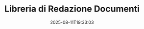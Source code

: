 ---
############################# Static ############################
layout: "family"
date:  2025-08-11T19:33:03
draft: false

product: "Redaction"
product_tag: "redaction"

lang: it

############################# Head ############################
head_title: "Soluzione di Redazione Documenti. Modifica o rimuovi qualsiasi dato sensibile."
head_description: "Rimuovi, redigi o nascondi testo, immagini o metadati in PDF, documenti Word, fogli di calcolo Excel, presentazioni PowerPoint, immagini e altro. Utilizza la nostra libreria nelle tue applicazioni .NET, Java, Python o basate su cloud."

############################# Header ############################
title: "Libreria di Redazione Documenti"
description:  |
  Nascondi o rimuovi informazioni riservate da vari tipi di file.

  Modifica testo o immagini per eliminare contenuti sensibili.

  Gestisci i metadati dei file utilizzando le nostre funzionalità avanzate.

############################# Supported Platforms ###############################
supported_platforms:
  enable: true
  head_title: "Scegli la Tua Piattaforma"
  title: "Indipendenza della Piattaforma"
  description: "La libreria GroupDocs.Redaction supporta i seguenti sistemi operativi e framework:"
  details_link_title: "Scopri di più"

  items:
    # items loop
    - title: ".NET"
      description: GroupDocs.Redaction .NET 
      color: "blue"
      tag: "net"
      link: "/redaction/net/"
      features_link: "https://docs.groupdocs.com/redaction/net/system-requirements/"
      features:
          # features loop
          - rows: "2"
            content: |
                    .NET Framework 4.6.2 or higher <br> .NET Core 3.1 or higher
      
          # features loop
          - rows: "4"
            content: |
                    Windows <br> Linux <br> Mac OS <br> Microsoft Azure
      
          # features loop
          - rows: "3"
            content: |
                    Microsoft Visual Studio <br> JetBrains Rider <br> Microsoft Visual Code
      
          # features loop
          - rows: "1"
            content: |
                    30+ file formats
      

    # items loop
    - title: "Java"
      description: GroupDocs.Redaction Java
      color: "red"
      tag: "java"
      link: "/redaction/java/"
      features_link: "https://docs.groupdocs.com/redaction/java/system-requirements/"
      features:
          # features loop
          - rows: "2"
            content: |
                    Java 8 or higher <br> Kotlin
      
          # features loop
          - rows: "4"
            content: |
                    Windows <br> Linux <br> Mac OS
      
          # features loop
          - rows: "3"
            content: |
                    IntelliJ IDEA <br> Eclipse <br> NetBeans
      
          # features loop
          - rows: "1"
            content: |
                    30+ file formats

    # items loop
    - title: "Python"
      description: GroupDocs.Redaction Python
      color: "yellow"
      tag: "python-net"
      link: "/redaction/python-net/"
      features_link: "https://docs.groupdocs.com/redaction/python-net/system-requirements/"
      features:
          # features loop
          - rows: "2"
            content: |
                    Python 3.9+ and .Net 6+
      
          # features loop
          - rows: "4"
            content: |
                    Windows <br> Linux <br> Mac OS
      
          # features loop
          - rows: "3"
            content: |
                    IDLE <br> PyCharm <br> Visual Studio Code
      
          # features loop
          - rows: "1"
            content: |
                    30+ file formats

############################# Features ###############################
features:
  enable: true
  title: "GroupDocs.Redaction a Colpo d'Occhio"
  description: "Una soluzione per gestire contenuti in PDF, documenti Office, immagini e altri file aziendali."

  items:
    # items loop
    - icon: "text"
      title: "Rimuovi o Modifica Testo"
      content: "Trova e redigi il testo sensibile nei tuoi documenti."

    # items loop
    - icon: "image"
      title: "Redigi Immagini"
      content: "Nascondi aree delle immagini nei tuoi file senza sforzo extra."

    # items loop
    - icon: "template"
      title: "Gestisci Metadati"
      content: "Rimuovi o sostituisci metadati come l'autore nei documenti Word o i dati EXIF nelle immagini."

    # items loop
    - icon: "pdf"
      title: "Funzionalità Avanzate"
      content: "Cerca dati da redigere utilizzando espressioni regolari o integrazione AI."

############################# Code samples ############################
code_samples:
  enable: true
  title: "Esempi di Codice GroupDocs.Redaction"
  description: "Casi d'uso tipici delle operazioni di redazione GroupDocs.Redaction."
  items:
    # code sample loop
    - title: "Come Redigere Testo in Documenti PDF"
      content: |
       GroupDocs.Redaction è la migliore soluzione per redigere testo nei tuoi documenti in pochi passaggi.
      samples:
        - language: "C#"
          color: "blue"
          content: |
            ```csharp {style=abap}   
            // Passa il percorso del file da redigere a un'istanza di Redactor
            using (Redactor redactor  = new Redactor("source.pdf"))
            {
                // Fornisci opzioni di redazione
                var redaction = new ExactPhraseRedaction("Sensitive data", new ReplacementOptions("[hidden]"));

                // Redigi e salva il risultato
                redactor.Apply(redaction);

                var outputFile = redactor.Save();
            }   
            ```
        - language: "Java"
          color: "red"
          content: |
            ```java {style=abap}   
            // Passa il percorso del file da redigere a un'istanza di Redactor
            final Redactor redactor  = new Redactor("source.pdf");

            try 
            {
                // Fornisci opzioni di redazione
                ExactPhraseRedaction redaction = new ExactPhraseRedaction("Sensitive data", new ReplacementOptions("[hidden]"));

                // Redigi e salva il risultato
                redactor.apply(redaction);
                redactor.save();
            }
            finally { redactor.close(); } 
            ```
        - language: "Python"
          color: "yellow"
          content: |
            ```python {style=abap}
            import groupdocs.redaction as gr
            import groupdocs.redaction.options as gro
            import groupdocs.redaction.redactions as grr

            def run():

                # Passa il percorso del file da redigere a un'istanza di Redactor
                with gr.Redactor("source.pdf") as redactor:

                    # Fornisci opzioni di redazione
                    repl_opt = grr.ReplacementOptions("[hidden]")
                    ex_red = grr.ExactPhraseRedaction("Sensitive data", repl_opt)

                    # Redigi e salva il risultato
                    result = redactor.apply(ex_red)
        
                    so = gro.SaveOptions()
                    so.add_suffix = True
                    so.rasterize_to_pdf = False
                    result_path = redactor.save(so)
            ```

############################# Supported Formats ###############################
formats:
  enable: true
  title: "30+ Formati di File Supportati"
  description: "La GroupDocs.Redaction supporta operazioni di redazione su tutti i formati di file aziendali ampiamente utilizzati."

############################# Metrics ###############################
metrics:
  enable: true
  title: "GroupDocs.Redaction Risultati"
  description: "Scopri Metriche Chiave che Mettono in Risalto il Successo della Nostra Libreria"

  items:
    # items loop
    - number: "30+"
      title: "Formati Supportati"
      content: "GroupDocs.Redaction supporta operazioni con oltre 30 formati di file ampiamente utilizzati."

    # items loop
    - number: "440k"
      title: "Download NuGet"
      content: "GroupDocs.Redaction per .NET è stato scaricato più di 440.000 volte da NuGet."

    # items loop
    - number: "12k"
      title: "Download Maven"
      content: "GroupDocs.Redaction ha oltre 12.000 download su Maven, offrendo potenti funzionalità di redazione per Java."

    # items loop
    - number: "140+"
      title: "Clienti Soddisfatti"
      content: "Sia le grandi aziende globali che i singoli sviluppatori si affidano ai prodotti di GroupDocs per costruire soluzioni innovative."


############################# Customers ###############################
customers:
  enable: true
  title: "I Nostri Clienti Soddisfatti"
  description: "Le librerie GroupDocs sono fidate da marchi riconosciuti e rispettati a livello globale."

  items:
    # items loop
    - title: "BenQ Corporation"
      logo: "benq"
      
    # items loop
    - title: "Nasdaq Stock Market"
      logo: "nasdaq"
      
    # items loop
    - title: "AT&T Inc."
      logo: "att"
      
    # items loop
    - title: "Customer logo AstraZeneca"
      logo: "astrazeneca"
      
    # items loop
    - title: "Central Bank of Argentina"
      logo: "argentinacentralbank"
      
    # items loop
    - title: "Roche Holding AG"
      logo: "roche"
      
    # items loop
    - title: "Capita"
      logo: "capita"
      
    # items loop
    - title: "Axa S.A."
      logo: "axa"
      
    # items loop
    - title: "Instructure Inc."
      logo: "instructure"
      
    # items loop
    - title: "Wipro"
      logo: "wipro"


############################# Actions ###############################
actions:
  enable: true
  title: "Pronto per Iniziare?"
  description: "Prova gratuitamente le funzionalità di GroupDocs.Redaction sulla tua piattaforma."

  items:
    # items loop
    - title: ".NET"
      color: "blue"
      link: "/redaction/net/"

    # items loop
    - title: "Java"
      color: "red"
      link: "/redaction/java/"

    # items loop
    - title: "Node.js"
      color: "yellow"
      link: "/redaction/python-net/"   

############################# FAQ ###############################
faq:
  enable: true
  title: "Domande Frequenti"
  description: "Risposte alle domande più comuni."

  items:
    # items loop
    - question: "La libreria GroupDocs.Redaction richiede software di terze parti per manipolare i documenti?"
      answer: "GroupDocs.Redaction non richiede software esterni come Adobe Acrobat, Microsoft Office o altri."

    # items loop
    - question: "Posso provare la libreria GroupDocs.Redaction prima di acquistarla?"
      answer: "Sì, puoi provare GroupDocs.Redaction senza acquistare una licenza. Funziona in modalità di prova, aggiungendo badge di prova e limitando l'output alle prime 3 pagine. Per testare senza restrizioni, richiedi una licenza temporanea di 30 giorni. Per maggiori dettagli, [vedi](https://purchase.groupdocs.com/temporary-license/)."

    # items loop
    - question: "Quali opzioni di licenza sono disponibili?"
      answer: "Offriamo diversi tipi di licenza in base alle tue esigenze di sviluppo e distribuzione. Queste includono licenze basate su sviluppatore, basate su sito e licenze a consumo in base all'uso. Scopri di più [qui](https://purchase.groupdocs.com/pricing/redaction/net/)."

############################# Cloud Links ###############################
cloud_links:
  enable: false
  title: "GroupDocs.Redaction API Low-Code"
  description: "Integra la redazione dei documenti in qualsiasi applicazione utilizzando la nostra API REST basata su cloud."
  
  items:
    # items loop
    - title: "GroupDocs.Redaction Cloud for cURL"
      content: "Utilizza comandi cURL con la nostra RESTful Cloud API per redigere documenti in una vasta gamma di formati di file supportati."
      icon: "groupdocs_redaction-for-curl"
      link: "https://products.groupdocs.cloud/redaction/curl"

    # items loop
    - title: "GroupDocs.Redaction Cloud for .NET"
      content: "Estrai immagini, testo e metadati o redigi documenti utilizzando modelli in applicazioni Microsoft .NET."
      icon: "groupdocs_redaction-for-net"
      link: "https://products.groupdocs.cloud/redaction/net"

    # items loop
    - title: "GroupDocs.Redaction Cloud for Java"
      content: "SDK Java per redigere documenti ed estrarre dati all'interno delle tue applicazioni basate su Java."
      icon: "groupdocs_redaction-for-java"
      link: "https://products.groupdocs.cloud/redaction/java"

############################# App links ###############################
app_links:
  enable: true
  title: "GroupDocs.Redaction App No-Code"
  description: "Un'applicazione web che consente di redigere oltre 30 formati di file popolari direttamente nel tuo browser."

  items:
    # items loop
    - title: "GroupDocs.Redaction Total"
      content: "Strumento online gratuito per redigere Word, Excel, PowerPoint, PDF e oltre 30 altri tipi di file."
      icon: "groupdocs_redaction-app"
      link: "https://products.groupdocs.app/redaction/total"

    # items loop
    - title: "GroupDocs.Redaction DOCX"
      content: "Redigi documenti Word nel tuo browser e estrai immagini, testo o metadati."
      icon: "groupdocs_words-app"
      link: "https://products.groupdocs.app/redaction/docx"

    # items loop
    - title: "GroupDocs.Redaction PDF"
      content: "Strumento di redazione PDF gratuito che funziona su qualsiasi dispositivo o piattaforma senza limitazioni."
      icon: "groupdocs_pdf-app"
      link: "https://products.groupdocs.app/redaction/pdf"


      


---